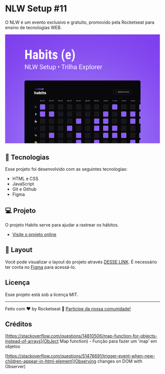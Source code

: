 # NLW Setup #11

O NLW é um evento exclusivo e gratuito, promovido pela Rocketseat para ensino de tecnologias WEB.

![Layout no figma](.github/preview.jpg)

## 🚀 Tecnologias

Esse projeto foi desenvolvido com as seguintes tecnologias:

- HTML e CSS
- JavaScript
- Git e Github
- Figma

## 💻 Projeto

O projeto Habits serve para ajudar a rastrear os hábitos.

- [Visite o projeto online](https://elandeyan.github.io/nlw-setup-11/)

## 🔖 Layout

Você pode visualizar o layout do projeto através [DESSE LINK](https://www.figma.com/community/file/1195327109778210238). É necessário ter conta no [Figma](https://figma.com) para acessá-lo.

## Licença

Esse projeto está sob a licença MIT.

---

Feito com ♥ by Rocketseat :wave: [Participe da nossa comunidade!](https://discord.gg/rocketseat)

## Créditos

[https://stackoverflow.com/questions/14810506/map-function-for-objects-instead-of-arrays](ObJect Map function) - Função para fazer um 'map' em objetos

[https://stackoverflow.com/questions/51476691/trigger-event-when-new-children-appear-in-html-element](Observing changes on DOM with Observer)
